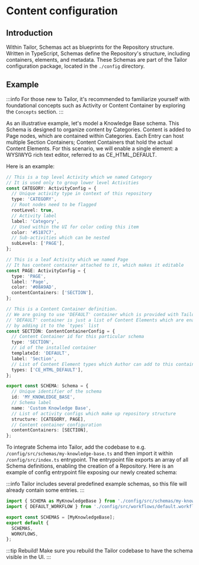 # Content configuration

## Introduction

Within Tailor, Schemas act as blueprints for the Repository structure. 
Written in TypeScript, Schemas define the Repository's structure, including 
containers, elements, and metadata. These Schemas are part of the Tailor 
configuration package, located in the `./config` directory.

## Example

:::info
For those new to Tailor, it's recommended to familiarize yourself with
foundational concepts such as Activity or Content Container by exploring the
`Concepts` section.
:::

As an illustrative example, let's model a Knowledge Base schema. This Schema
is designed to organize content by Categories. Content is added to Page nodes,
which are contained within Categories. Each Entry can host multiple Section
Containers; Content Containers that hold the actual Content Elements. For
this scenario, we will enable a single element: a WYSIWYG rich text editor,
referred to as CE_HTML_DEFAULT.

Here is an example:

```ts
// This is a top level Activity which we named Category
// It is used only to group lower level Activities
const CATEGORY: ActivityConfig = {
  // Unique activity type in context of this repository
  type: 'CATEGORY',
  // Root nodes need to be flagged
  rootLevel: true,
  // Activity label
  label: 'Category',
  // Used within the UI for color coding this item
  color: '#5187C7',
  // Sub-activities which can be nested
  subLevels: ['PAGE'],
};

// This is a leaf Activity which we named Page
// It has content container attached to it, which makes it editable
const PAGE: ActivityConfig = {
  type: 'PAGE',
  label: 'Page',
  color: '#08A9AD',
  contentContainers: ['SECTION'],
};

// This is a Content Container definition.
// We are going to use 'DEFAULT' container which is provided with Tailor
// 'DEFAULT' container is just a list of Content Elements which are enabled
// by adding it to the `types` list
const SECTION: ContentContainerConfig = {
  // Content Container id for this particular schema
  type: 'SECTION',
  // id of the installed container
  templateId: 'DEFAULT',
  label: 'Section',
  // List of Content Element types which Author can add to this container
  types: ['CE_HTML_DEFAULT'],
};

export const SCHEMA: Schema = {
  // Unique identifier of the schema
  id: 'MY_KNOWLEDGE_BASE',
  // Schema label
  name: 'Custom Knowledge Base',
  // List of activity configs which make up repository structure
  structure: [CATEGORY, PAGE],
  // Content container configuration
  contentContainers: [SECTION],
};
```

To integrate Schema into Tailor, add the codebase to e.g.
`/config/src/schemas/my-knowledge-base.ts` and then import it within 
`/config/src/index.ts` entrypoint. The entrypoint file exports an array
of all Schema definitions, enabling the creation of a Repository. Here is an
example of config entrypoint file exposing our newly created schema:

:::info
Tailor includes several predefined example schemas, so this file will
already contain some entries.
:::

```js
import { SCHEMA as MyKnowledgeBase } from './config/src/schemas/my-knowledge-base';
import { DEFAULT_WORKFLOW } from './config/src/workflows/default.workflow';

export const SCHEMAS = [MyKnowledgeBase];
export default {
  SCHEMAS,
  WORKFLOWS,
};
```

:::tip Rebuild!
Make sure you rebuild the Tailor codebase to have the schema visible in the
UI.
:::
